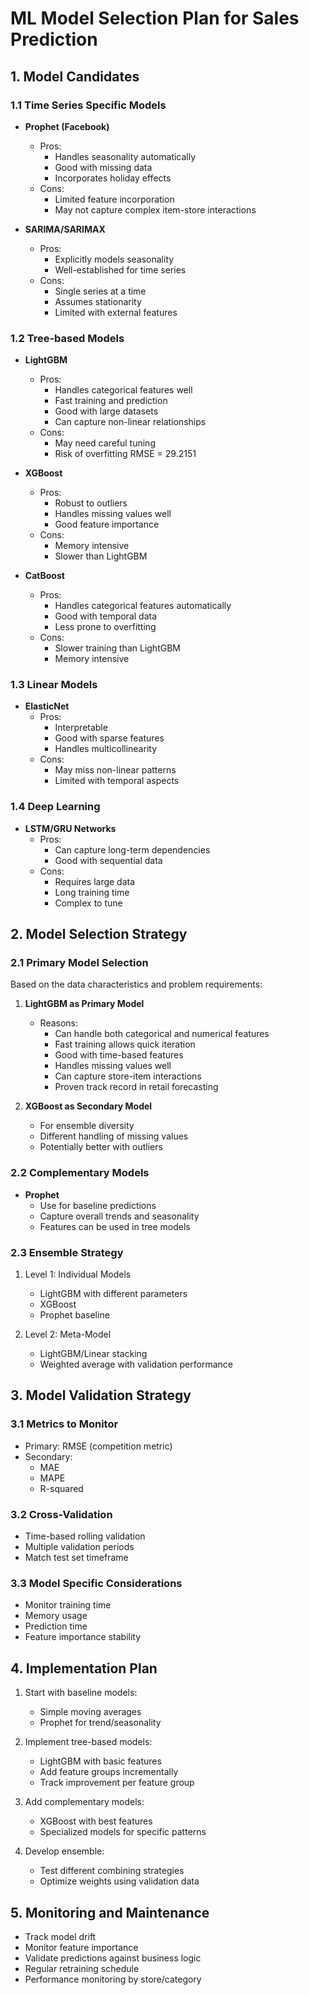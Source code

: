 # ML Model Selection Plan for Sales Prediction

## 1. Model Candidates

### 1.1 Time Series Specific Models
- **Prophet (Facebook)**
  - Pros:
    - Handles seasonality automatically
    - Good with missing data
    - Incorporates holiday effects
  - Cons:
    - Limited feature incorporation
    - May not capture complex item-store interactions

- **SARIMA/SARIMAX**
  - Pros:
    - Explicitly models seasonality
    - Well-established for time series
  - Cons:
    - Single series at a time
    - Assumes stationarity
    - Limited with external features

### 1.2 Tree-based Models
- **LightGBM** 
  - Pros:
    - Handles categorical features well
    - Fast training and prediction
    - Good with large datasets
    - Can capture non-linear relationships
  - Cons:
    - May need careful tuning
    - Risk of overfitting
    RMSE = 29.2151 

- **XGBoost**
  - Pros:
    - Robust to outliers
    - Handles missing values well
    - Good feature importance
  - Cons:
    - Memory intensive
    - Slower than LightGBM

- **CatBoost**
  - Pros:
    - Handles categorical features automatically
    - Good with temporal data
    - Less prone to overfitting
  - Cons:
    - Slower training than LightGBM
    - Memory intensive

### 1.3 Linear Models
- **ElasticNet**
  - Pros:
    - Interpretable
    - Good with sparse features
    - Handles multicollinearity
  - Cons:
    - May miss non-linear patterns
    - Limited with temporal aspects

### 1.4 Deep Learning
- **LSTM/GRU Networks**
  - Pros:
    - Can capture long-term dependencies
    - Good with sequential data
  - Cons:
    - Requires large data
    - Long training time
    - Complex to tune

## 2. Model Selection Strategy

### 2.1 Primary Model Selection
Based on the data characteristics and problem requirements:

1. **LightGBM as Primary Model**
   - Reasons:
     - Can handle both categorical and numerical features
     - Fast training allows quick iteration
     - Good with time-based features
     - Handles missing values well
     - Can capture store-item interactions
     - Proven track record in retail forecasting

2. **XGBoost as Secondary Model**
   - For ensemble diversity
   - Different handling of missing values
   - Potentially better with outliers

### 2.2 Complementary Models
- **Prophet**
  - Use for baseline predictions
  - Capture overall trends and seasonality
  - Features can be used in tree models

### 2.3 Ensemble Strategy
1. Level 1: Individual Models
   - LightGBM with different parameters
   - XGBoost
   - Prophet baseline
   
2. Level 2: Meta-Model
   - LightGBM/Linear stacking
   - Weighted average with validation performance

## 3. Model Validation Strategy

### 3.1 Metrics to Monitor
- Primary: RMSE (competition metric)
- Secondary:
  - MAE
  - MAPE
  - R-squared

### 3.2 Cross-Validation
- Time-based rolling validation
- Multiple validation periods
- Match test set timeframe

### 3.3 Model Specific Considerations
- Monitor training time
- Memory usage
- Prediction time
- Feature importance stability

## 4. Implementation Plan

1. Start with baseline models:
   - Simple moving averages
   - Prophet for trend/seasonality

2. Implement tree-based models:
   - LightGBM with basic features
   - Add feature groups incrementally
   - Track improvement per feature group

3. Add complementary models:
   - XGBoost with best features
   - Specialized models for specific patterns

4. Develop ensemble:
   - Test different combining strategies
   - Optimize weights using validation data

## 5. Monitoring and Maintenance

- Track model drift
- Monitor feature importance
- Validate predictions against business logic
- Regular retraining schedule
- Performance monitoring by store/category
